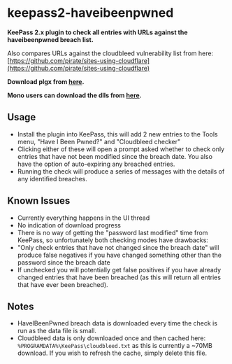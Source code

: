 # keepass2-haveibeenpwned

**KeePass 2.x plugin to check all entries with URLs against the haveibeenpwned breach list.**

Also compares URLs against the cloudbleed vulnerability list from here: [https://github.com/pirate/sites-using-cloudflare](https://github.com/pirate/sites-using-cloudflare)

**Download plgx from [here](https://github.com/andrew-schofield/keepass2-haveibeenpwned/raw/master/HaveIBeenPwned.plgx).**

**Mono users can download the dlls from [here](https://github.com/andrew-schofield/keepass2-haveibeenpwned/tree/master/mono).**

## Usage

* Install the plugin into KeePass, this will add 2 new entries to the Tools menu, "Have I Been Pwned?" and "Cloudbleed checker"
* Clicking either of these will open a prompt asked whether to check only entries that have not been modified since the breach date. You also have the option of auto-expiring any breached entries.
* Running the check will produce a series of messages with the details of any identified breaches.

## Known Issues

* Currently everything happens in the UI thread
* No indication of download progress
* There is no way of getting the "password last modified" time from KeePass, so unfortunately both checking modes have drawbacks:
 * "Only check entries that have not changed since the breach date" will produce false negatives if you have changed something other than the password since the breach date
 * If unchecked you will potentially get false positives if you have already changed entries that have been breached (as this will return all entries that have ever been breached).
 
## Notes

* HaveIBeenPwned breach data is downloaded every time the check is run as the data file is small.
* Cloudbleed data is only downloaded once and then cached here: `%PROGRAMDATA%\KeePass\cloudbleed.txt` as this is currently a ~70MB download. If you wish to refresh the cache, simply delete this file.
